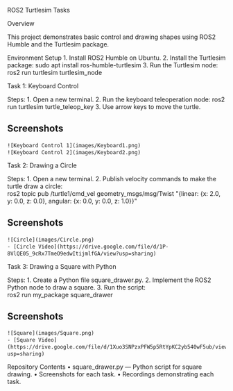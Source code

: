 ROS2 Turtlesim Tasks

Overview

This project demonstrates basic control and drawing shapes using ROS2 Humble and the Turtlesim package.

Environment Setup
	1.	Install ROS2 Humble on Ubuntu.
	2.	Install the Turtlesim package:
        sudo apt install ros-humble-turtlesim
    3.	Run the Turtlesim node:
        ros2 run turtlesim turtlesim_node

Task 1: Keyboard Control

Steps:
	1.	Open a new terminal.
	2.	Run the keyboard teleoperation node:
        ros2 run turtlesim turtle_teleop_key
	3.	Use arrow keys to move the turtle.

## Screenshots
	![Keyboard Control 1](images/Keyboard1.png)
    ![Keyboard Control 2](images/Keyboard2.png)

Task 2: Drawing a Circle

Steps:
	1.	Open a new terminal.
	2.	Publish velocity commands to make the turtle draw a circle:    
       ros2 topic pub /turtle1/cmd_vel geometry_msgs/msg/Twist "{linear: {x: 2.0, y: 0.0, z: 0.0}, angular: {x: 0.0, y: 0.0, z: 1.0}}"

## Screenshots
    ![Circle](images/Circle.png)
    - [Circle Video](https://drive.google.com/file/d/1P-8VlQE05_9cRx7TmeO9edwItijmlfGA/view?usp=sharing)


Task 3: Drawing a Square with Python

Steps:
	1.	Create a Python file square_drawer.py.
	2.	Implement the ROS2 Python node to draw a square.
	3.	Run the script:  
        ros2 run my_package square_drawer

## Screenshots
    ![Square](images/Square.png)
    - [Square Video](https://drive.google.com/file/d/1Xuo3SNPzxPFW5p5RtYpKC2yb540wF5ub/view?usp=sharing)

Repository Contents
	•	square_drawer.py — Python script for square drawing.
	•	Screenshots for each task.
	•	Recordings demonstrating each task.
